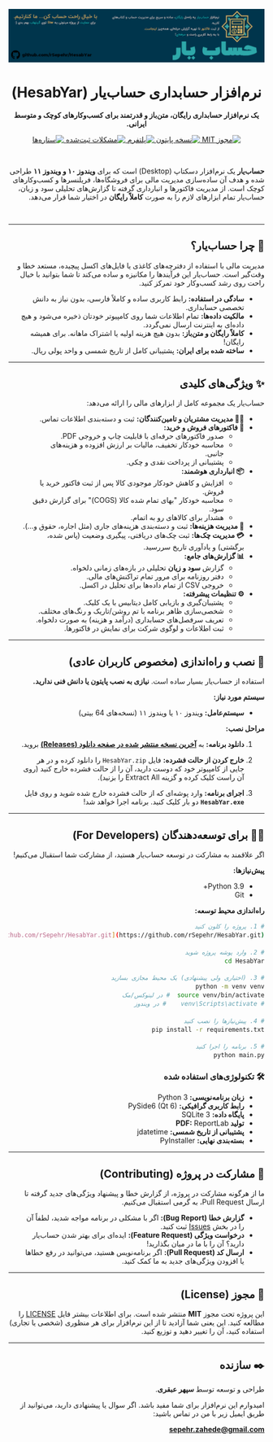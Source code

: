 <p align="center">
  <img src="assets/images/about_banner.png" alt="بنر حساب‌یار" width="700"/>
</p>

<div dir="rtl">

<h1 align="center">نرم‌افزار حسابداری حساب‌یار (HesabYar)</h1>

<p align="center">
  <strong>یک نرم‌افزار حسابداری رایگان، متن‌باز و قدرتمند برای کسب‌وکارهای کوچک و متوسط ایرانی.</strong>
</p>

<p align="center">
  <a href="LICENSE">
    <img src="https://img.shields.io/badge/license-MIT-blue.svg" alt="مجوز MIT">
  </a>
  <a href="#">
    <img src="https://img.shields.io/badge/Python-3.9+-blue.svg" alt="نسخه پایتون">
  </a>
  <a href="#">
    <img src="https://img.shields.io/badge/platform-Windows%2010%20%7C%2011-brightgreen.svg" alt="پلتفرم">
  </a>
  <a href="https://github.com/rSepehr/HesabYar/issues">
    <img src="https://img.shields.io/github/issues/rSepehr/HesabYar" alt="مشکلات ثبت‌شده">
  </a>
  <a href="https://github.com/rSepehr/HesabYar/stargazers">
    <img src="https://img.shields.io/github/stars/rSepehr/HesabYar" alt="ستاره‌ها">
  </a>
</p>

<br>

**حساب‌یار** یک نرم‌افزار دسکتاپ (Desktop) است که برای **ویندوز ۱۰ و ویندوز ۱۱** طراحی شده و هدف آن ساده‌سازی مدیریت مالی برای فروشگاه‌ها، فریلنسرها و کسب‌وکارهای کوچک است. از مدیریت فاکتورها و انبارداری گرفته تا گزارش‌های تحلیلی سود و زیان، حساب‌یار تمام ابزارهای لازم را به صورت **کاملاً رایگان** در اختیار شما قرار می‌دهد.

<br>


---

## 🎯 چرا حساب‌یار؟

مدیریت مالی با استفاده از دفترچه‌های کاغذی یا فایل‌های اکسل پیچیده، مستعد خطا و وقت‌گیر است. حساب‌یار این فرآیندها را مکانیزه و ساده می‌کند تا شما بتوانید با خیال راحت روی رشد کسب‌وکار خود تمرکز کنید.

-   **سادگی در استفاده:** رابط کاربری ساده و کاملاً فارسی، بدون نیاز به دانش تخصصی حسابداری.
-   **مالکیت داده‌ها:** تمام اطلاعات شما روی کامپیوتر خودتان ذخیره می‌شود و هیچ داده‌ای به اینترنت ارسال نمی‌گردد.
-   **کاملاً رایگان و متن‌باز:** بدون هیچ هزینه اولیه یا اشتراک ماهانه. برای همیشه رایگان!
-   **ساخته شده برای ایران:** پشتیبانی کامل از تاریخ شمسی و واحد پولی ریال.

---

## ✨ ویژگی‌های کلیدی

حساب‌یار یک مجموعه کامل از ابزارهای مالی را ارائه می‌دهد:

-   **👨‍💼 مدیریت مشتریان و تامین‌کنندگان:** ثبت و دسته‌بندی اطلاعات تماس.
-   **📄 فاکتورهای فروش و خرید:**
    -   صدور فاکتورهای حرفه‌ای با قابلیت چاپ و خروجی PDF.
    -   محاسبه خودکار تخفیف، مالیات بر ارزش افزوده و هزینه‌های جانبی.
    -   پشتیبانی از پرداخت نقدی و چکی.
-   **📦 انبارداری هوشمند:**
    -   افزایش و کاهش خودکار موجودی کالا پس از ثبت فاکتور خرید یا فروش.
    -   محاسبه خودکار "بهای تمام شده کالا (COGS)" برای گزارش دقیق سود.
    -   هشدار برای کالاهای رو به اتمام.
-   **💸 مدیریت هزینه‌ها:** ثبت و دسته‌بندی هزینه‌های جاری (مثل اجاره، حقوق و...).
-   **💳 مدیریت چک‌ها:** ثبت چک‌های دریافتی، پیگیری وضعیت (پاس شده، برگشتی) و یادآوری تاریخ سررسید.
-   **📊 گزارش‌های جامع:**
    -   گزارش **سود و زیان** تحلیلی در بازه‌های زمانی دلخواه.
    -   دفتر روزنامه برای مرور تمام تراکنش‌های مالی.
    -   خروجی CSV از تمام داده‌ها برای تحلیل در اکسل.
-   **⚙️ تنظیمات پیشرفته:**
    -   پشتیبان‌گیری و بازیابی کامل دیتابیس با یک کلیک.
    -   شخصی‌سازی ظاهر برنامه با تم روشن/تاریک و رنگ‌های مختلف.
    -   تعریف سرفصل‌های حسابداری (درآمد و هزینه) به صورت دلخواه.
    -   ثبت اطلاعات و لوگوی شرکت برای نمایش در فاکتورها.

---

## 🚀 نصب و راه‌اندازی (مخصوص کاربران عادی)

استفاده از حساب‌یار بسیار ساده است. **نیازی به نصب پایتون یا دانش فنی ندارید.**

**سیستم مورد نیاز:**
-   **سیستم‌عامل:** ویندوز ۱۰ یا ویندوز ۱۱ (نسخه‌های 64 بیتی)

**مراحل نصب:**
1.  **دانلود برنامه:**
    به [**آخرین نسخه منتشر شده در صفحه دانلود (Releases)**](https://github.com/rSepehr/HesabYar/releases/latest) بروید.

2.  **خارج کردن از حالت فشرده:**
    فایل `HesabYar.zip` را دانلود کرده و در هر جایی از کامپیوتر خود که دوست دارید، آن را از حالت فشرده خارج کنید (روی آن راست کلیک کرده و گزینه Extract All را بزنید).

3.  **اجرای برنامه:**
    وارد پوشه‌ای که از حالت فشرده خارج شده شوید و روی فایل **`HesabYar.exe`** دو بار کلیک کنید. برنامه اجرا خواهد شد!

---

## 👨‍💻 برای توسعه‌دهندگان (For Developers)

اگر علاقمند به مشارکت در توسعه حساب‌یار هستید، از مشارکت شما استقبال می‌کنیم!

**پیش‌نیازها:**
-   Python 3.9+
-   Git

**راه‌اندازی محیط توسعه:**

```bash
# 1. پروژه را کلون کنید
git clone [https://github.com/rSepehr/HesabYar.git](https://github.com/rSepehr/HesabYar.git)

# 2. وارد پوشه پروژه شوید
cd HesabYar

# 3. (اختیاری ولی پیشنهادی) یک محیط مجازی بسازید
python -m venv venv
source venv/bin/activate  # در لینوکس/مک
# venv\Scripts\activate    # در ویندوز

# 4. پیش‌نیازها را نصب کنید
pip install -r requirements.txt

# 5. برنامه را اجرا کنید
python main.py
```

### 🛠️ تکنولوژی‌های استفاده شده

-   **زبان برنامه‌نویسی:** Python 3
-   **رابط کاربری گرافیکی:** PySide6 (Qt 6)
-   **پایگاه داده:** SQLite 3
-   **تولید PDF:** ReportLab
-   **پشتیبانی از تاریخ شمسی:** jdatetime
-   **بسته‌بندی نهایی:** PyInstaller

---

## 🤝 مشارکت در پروژه (Contributing)

ما از هرگونه مشارکت در پروژه، از گزارش خطا و پیشنهاد ویژگی‌های جدید گرفته تا ارسال Pull Request، به گرمی استقبال می‌کنیم.

-   **گزارش خطا (Bug Report):** اگر با مشکلی در برنامه مواجه شدید، لطفاً آن را در بخش [Issues](https://github.com/rSepehr/HesabYar/issues) ثبت کنید.
-   **درخواست ویژگی (Feature Request):** ایده‌ای برای بهتر شدن حساب‌یار دارید؟ آن را با ما در میان بگذارید!
-   **ارسال کد (Pull Request):** اگر برنامه‌نویس هستید، می‌توانید در رفع خطاها یا افزودن ویژگی‌های جدید به ما کمک کنید.

---

## 📜 مجوز (License)

این پروژه تحت مجوز **MIT** منتشر شده است. برای اطلاعات بیشتر فایل [LICENSE](LICENSE) را مطالعه کنید. این یعنی شما آزادید تا از این نرم‌افزار برای هر منظوری (شخصی یا تجاری) استفاده کنید، آن را تغییر دهید و توزیع کنید.

---

## ✒️ سازنده

طراحی و توسعه توسط **سپهر عبقری**.

امیدوارم این نرم‌افزار برای شما مفید باشد. اگر سوال یا پیشنهادی دارید، می‌توانید از طریق ایمیل زیر با من در تماس باشید:

**sepehr.zahede@gmail.com**

</div>
